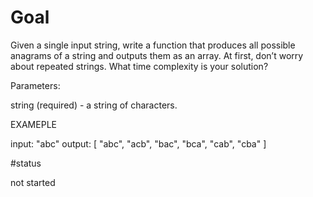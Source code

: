 # Goal

Given a single input string, write a function that produces all possible anagrams of a string and outputs them as an array. At first, don’t worry about repeated strings. What time complexity is your solution?

Parameters:

string (required) - a string of characters.

EXAMEPLE

input: "abc" 
output: [ "abc", "acb", "bac", "bca", "cab", "cba" ]

#status

not started